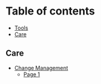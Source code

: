 # Table of contents

* [Tools](README.md)
* [Care](care.md)

## Care

* [Change Management](care-1/change-management/README.md)
  * [Page 1](care-1/change-management/page-1.md)
